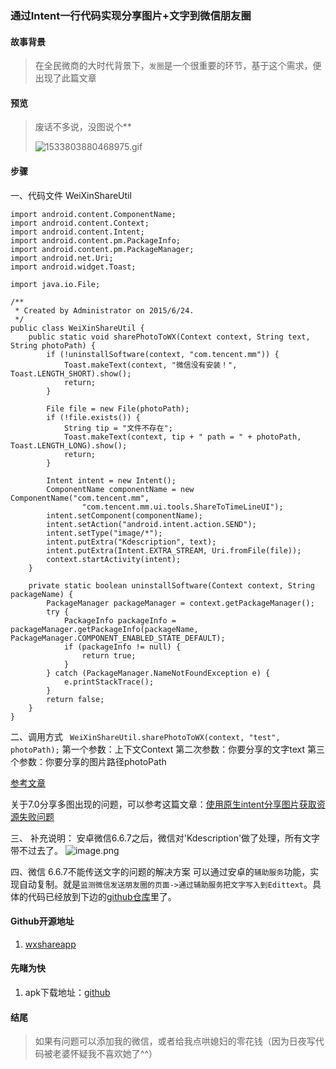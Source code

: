 ### 通过Intent一行代码实现分享图片+文字到微信朋友圈
#### 故事背景
> 在全民微商的大时代背景下，`发圈`是一个很重要的环节，基于这个需求，便出现了此篇文章

#### 预览
> 废话不多说，没图说个**
> 
> 
> ![1533803880468975.gif](http://ozk223z60.bkt.clouddn.com/1533803880468975.mp4.gif?imageView/2/w/175)



#### 步骤

一、代码文件 WeiXinShareUtil

```
import android.content.ComponentName;  
import android.content.Context;  
import android.content.Intent;  
import android.content.pm.PackageInfo;  
import android.content.pm.PackageManager;  
import android.net.Uri;  
import android.widget.Toast;  
  
import java.io.File;  
  
/** 
 * Created by Administrator on 2015/6/24. 
 */  
public class WeiXinShareUtil {  
    public static void sharePhotoToWX(Context context, String text, String photoPath) {  
        if (!uninstallSoftware(context, "com.tencent.mm")) {  
            Toast.makeText(context, "微信没有安装！", Toast.LENGTH_SHORT).show();  
            return;  
        }  
  
        File file = new File(photoPath);  
        if (!file.exists()) {  
            String tip = "文件不存在";  
            Toast.makeText(context, tip + " path = " + photoPath, Toast.LENGTH_LONG).show();  
            return;  
        }  
  
        Intent intent = new Intent();  
        ComponentName componentName = new ComponentName("com.tencent.mm",  
                "com.tencent.mm.ui.tools.ShareToTimeLineUI");  
        intent.setComponent(componentName);  
        intent.setAction("android.intent.action.SEND");  
        intent.setType("image/*");  
        intent.putExtra("Kdescription", text);  
        intent.putExtra(Intent.EXTRA_STREAM, Uri.fromFile(file));  
        context.startActivity(intent);  
    }  
  
    private static boolean uninstallSoftware(Context context, String packageName) {  
        PackageManager packageManager = context.getPackageManager();  
        try {  
            PackageInfo packageInfo = packageManager.getPackageInfo(packageName, PackageManager.COMPONENT_ENABLED_STATE_DEFAULT);  
            if (packageInfo != null) {  
                return true;  
            }  
        } catch (PackageManager.NameNotFoundException e) {  
            e.printStackTrace();  
        }  
        return false;  
    }  
}  
```

二、调用方式
      `
		WeiXinShareUtil.sharePhotoToWX(context, "test", photoPath);`
                第一个参数：上下文Context
              第二次参数：你要分享的文字text
            第三个参数：你要分享的图片路径photoPath


[参考文章](http://blog.csdn.net/langtuteng136/article/details/46621941)


关于7.0分享多图出现的问题，可以参考这篇文章：[使用原生intent分享图片获取资源失败问题
](http://blog.csdn.net/vv_gool/article/details/53230504)


三、 补充说明：
        安卓微信6.6.7之后，微信对'Kdescription'做了处理，所有文字带不过去了。
![image.png](https://upload-images.jianshu.io/upload_images/752480-858383cfd81cdd94.png?imageMogr2/auto-orient/strip%7CimageView2/2/w/1240)

四、微信 6.6.7不能传送文字的问题的解决方案
可以通过安卓的`辅助服务`功能，实现自动复制。就是`监测微信发送朋友圈的页面->通过辅助服务把文字写入到Edittext`。具体的代码已经放到下边的[github仓库](https://github.com/ysnows/wxshareapp)里了。


#### Github开源地址
  1.  [wxshareapp](https://github.com/ysnows/wxshareapp)

#### 先睹为快
 1. apk下载地址：[github](https://github.com/ysnows/wxshareapp/blob/master/app-debug.apk)
 
#### 结尾
  > 如果有问题可以添加我的微信，或者给我点哄媳妇的零花钱（因为日夜写代码被老婆怀疑我不喜欢她了^^）
  
  



